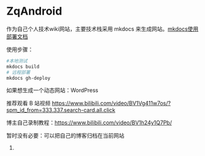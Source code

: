 # ZqAndroid

作为自己个人技术wiki网站，主要技术栈采用 mkdocs 来生成网站。[mkdocs使用部署文档](https://hellowac.github.io/mkdocs-docs-zh/)

使用步骤：

```bash
#本地测试
mkdocs build
# 远程部署
mkdocs gh-deploy
```



如果想生成一个动态网站：WordPress 

推荐观看 B 站视频 https://www.bilibili.com/video/BV1Vg411w7os/?spm_id_from=333.337.search-card.all.click

博主自己录制教程：https://www.bilibili.com/video/BV1h24y1Q7Pb/

暂时没有必要：可以把自己的博客归档在当前网站



1.
